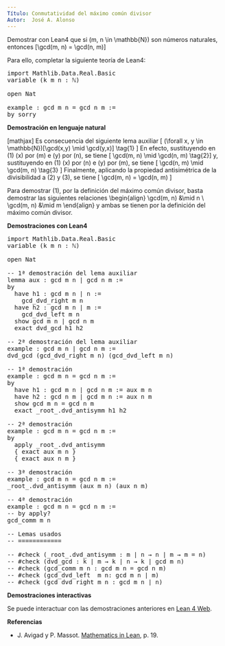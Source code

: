 ```yaml
---
Título: Conmutatividad del máximo común divisor
Autor:  José A. Alonso
---
```


Demostrar con Lean4 que si \(m, n \in \mathbb{N}\) son números naturales, entonces
\[\gcd(m, n) = \gcd(n, m)\]


Para ello, completar la siguiente teoría de Lean4:

<pre lang="lean">
import Mathlib.Data.Real.Basic
variable (k m n : ℕ)

open Nat

example : gcd m n = gcd n m :=
by sorry
</pre>
<!--more-->

<b>Demostración en lenguaje natural</b>

[mathjax]
Es consecuencia del siguiente lema auxiliar
\[   (\forall x, y \in \mathbb{N})[\gcd(x,y) \mid \gcd(y,x)] \tag{1} \]
En efecto, sustituyendo en (1) \(x\) por \(m\) e \(y\) por \(n\), se tiene
\[   \gcd(m, n) \mid \gcd(n, m) \tag{2}\]
y, sustituyendo en (1) \(x\) por \(n\) e \(y\) por \(m\), se tiene
\[   \gcd(n, m) \mid \gcd(m, n) \tag{3} \]
Finalmente, aplicando la propiedad antisimétrica de la divisibilidad a (2) y (3), se tiene
\[   \gcd(m, n) = \gcd(n, m) \]

Para demostrar (1), por la definición del máximo común divisor, basta demostrar las siguientes relaciones
\begin{align}
   \gcd(m, n) &\mid n \\
   \gcd(m, n) &\mid m
\end{align}
y ambas se tienen por la definición del máximo común divisor.

<b>Demostraciones con Lean4</b>

<pre lang="lean">
import Mathlib.Data.Real.Basic
variable (k m n : ℕ)

open Nat

-- 1ª demostración del lema auxiliar
lemma aux : gcd m n ∣ gcd n m :=
by
  have h1 : gcd m n ∣ n :=
    gcd_dvd_right m n
  have h2 : gcd m n ∣ m :=
    gcd_dvd_left m n
  show gcd m n ∣ gcd n m
  exact dvd_gcd h1 h2

-- 2ª demostración del lema auxiliar
example : gcd m n ∣ gcd n m :=
dvd_gcd (gcd_dvd_right m n) (gcd_dvd_left m n)

-- 1ª demostración
example : gcd m n = gcd n m :=
by
  have h1 : gcd m n ∣ gcd n m := aux m n
  have h2 : gcd n m ∣ gcd m n := aux n m
  show gcd m n = gcd n m
  exact _root_.dvd_antisymm h1 h2

-- 2ª demostración
example : gcd m n = gcd n m :=
by
  apply _root_.dvd_antisymm
  { exact aux m n }
  { exact aux n m }

-- 3ª demostración
example : gcd m n = gcd n m :=
_root_.dvd_antisymm (aux m n) (aux n m)

-- 4ª demostración
example : gcd m n = gcd n m :=
-- by apply?
gcd_comm m n

-- Lemas usados
-- ============

-- #check (_root_.dvd_antisymm : m ∣ n → n ∣ m → m = n)
-- #check (dvd_gcd : k ∣ m → k ∣ n → k ∣ gcd m n)
-- #check (gcd_comm m n : gcd m n = gcd n m)
-- #check (gcd_dvd_left  m n: gcd m n ∣ m)
-- #check (gcd_dvd_right m n : gcd m n ∣ n)
</pre>

<b>Demostraciones interactivas</b>

Se puede interactuar con las demostraciones anteriores en <a href="https://lean.math.hhu.de/#url=https://raw.githubusercontent.com/jaalonso/Calculemus2/main/src/Conmutatividad_del_gcd.lean" rel="noopener noreferrer" target="_blank">Lean 4 Web</a>.

<b>Referencias</b>

<ul>
<li> J. Avigad y P. Massot. <a href="https://bit.ly/3U4UjBk">Mathematics in Lean</a>, p. 19.</li>
</ul>
